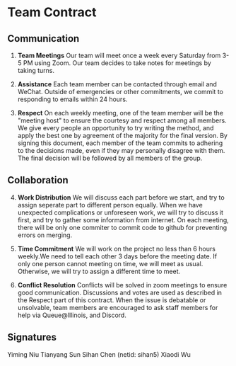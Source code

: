 # Team Contract

## Communication
1. **Team Meetings** 
    Our team will meet once a week every Saturday from 3-5 PM using Zoom. Our team decides to take notes for meetings by taking turns.

2. **Assistance** 
    Each team member can be contacted through email and WeChat. Outside of emergencies or other commitments, we commit to responding to emails within 24 hours.

3. **Respect** 
On each weekly meeting, one of the team member will be the "meeting host" to ensure the courtesy and respect among all members. We give every people an opportunity to try writing the method, and apply the best one by agreement of the majority for the final version. By signing this document, each member of the team commits to adhering to the decisions made, even if they may personally disagree with them. The final decision will be followed by all members of the group.

## Collaboration

4. **Work Distribution** 
We will discuss each part before we start, and try to assign seperate part to different person equally. When we have unexpected complications or unforeseen work, we will try to discuss it first, and try to gather some information from internet. On each meeting, there will be only one commiter to commit code to github for preventing errors on merging.

5. **Time Commitment** 
We will work on the project no less than 6 hours weekly.We need to tell each other 3 days before the meeting date. If only one person cannot meeting on time, we will meet as usual. Otherwise, we will try to assign a different time to meet.
6. **Conflict Resolution** 
Conflicts will be solved in zoom meetings to ensure good communication. Discussions and votes are used as described in the Respect part of this contract. When the issue is debatable or unsolvable, team members are encouraged to ask staff members for help via Queue@Illinois, and Discord.

## Signatures
Yiming Niu
Tianyang Sun
Sihan Chen (netid: sihan5)
Xiaodi Wu